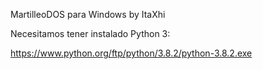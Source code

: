 MartilleoDOS para Windows by ItaXhi

Necesitamos tener instalado Python 3:

https://www.python.org/ftp/python/3.8.2/python-3.8.2.exe